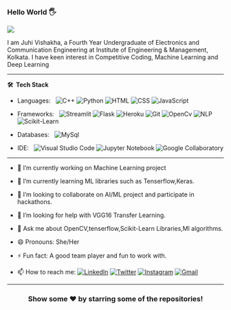 ### Hello World 🖐

<p align="left"> <img src="https://komarev.com/ghpvc/?username=rai1410swati&label=MyProfileViews&color=blue&style=plastic%22%20alt=%22rai1410swati" /> </p>

I am Juhi Vishakha, a Fourth Year Undergraduate of Electronics and Communication Engineering at Institute of Engineering & Management, Kolkata. 
I have keen interest in Competitive Coding, Machine Learning and Deep Learning

***

**🛠 &nbsp;Tech Stack**

- Languages: &nbsp;
  ![C++](https://img.shields.io/badge/-C++-333333?style=flat&logo=c++&logoColor=563D7C)
  ![Python](https://img.shields.io/badge/Python-333333?style=flat&logo=python&logoColor=563D7C)
  ![HTML](https://img.shields.io/badge/-HTML-333333?style=flat&logo=HTML5)
  ![CSS](https://img.shields.io/badge/-CSS-333333?style=flat&logo=CSS3&logoColor=1572B6)
  ![JavaScript](https://img.shields.io/badge/-JavaScript-333333?style=flat&logo=javascript)

- Frameworks: &nbsp;
  ![Streamlit](https://img.shields.io/badge/-Streamlit-333333?style=flat&logo=streamlit&logoColor=1572B6)
  ![Flask](https://img.shields.io/badge/-Flask-333333?style=flat&logo=flask&logoColor=1572B6)
  ![Heroku](https://img.shields.io/badge/-Heroku-333333?style=flat&logo=heroku&logoColor=1572B6)
  ![Git](https://img.shields.io/badge/-Git-333333?style=flat&logo=git&logoColor=1572B6)
  ![OpenCv](https://img.shields.io/badge/-OpenCv-333333?style=flat&logo=opencv&logoColor=1572B6)
  ![NLP](https://img.shields.io/badge/-NLP-333333?style=flat&logo=nlp&logoColor=1572B6)
  ![Scikit-Learn](https://img.shields.io/badge/-ScikitLearn-333333?style=flat&logo=scikitlearn&logoColor=1572B6)
  

- Databases:  &nbsp;
  ![MySql](https://img.shields.io/badge/-MySql-333333?style=flat&logo=mysql)

- IDE: &nbsp;
  ![Visual Studio Code](https://img.shields.io/badge/-Visual%20Studio%20Code-333333?style=flat&logo=visual-studio-code&logoColor=007ACC)
  ![Jupyter Notebook](https://img.shields.io/badge/-Jupyter%20Notebook-333333?style=flat&logo=jupyter%20notebook&logoColor=1572B6)
  ![Google Collaboratory](https://img.shields.io/badge/-GoogleCollaboratory-333333?style=flat&logo=googlecollaboratory&logoColor=1572B6)

***

- 🔭 I’m currently working on Machine Learning project 

- 🌱 I’m currently learning ML libraries such as Tenserflow,Keras.

- 👯 I’m looking to collaborate on AI/ML project and participate in hackathons.

- 🤔 I’m looking for help with VGG16 Transfer Learning.

- 💬 Ask me about OpenCV,tenserflow,Scikit-Learn Libraries,Ml algorithms.

- 😄 Pronouns: She/Her

- ⚡ Fun fact: A good team player and fun to work with.

-  📫 How to reach me:
[![LinkedIn](https://img.shields.io/badge/-Juhi_Vishakha-2867B2?style=flat&logo=Linkedin&logoColor=white)](https://www.linkedin.com/in/juhivishakha/)
[![Twitter](https://img.shields.io/badge/-juhivishakha-1da1f2?style=flat&logo=Twitter&logoColor=white)](https://twitter.com/VishakhaJuhi)
[![Instagram](https://img.shields.io/badge/-juhi_vishakha-833ab4?style=flat&logo=Instagram&logoColor=white)](https://www.instagram.com/juhi_vk/)
[![Gmail](https://img.shields.io/badge/-Juhi_Vishakha-DB4437?style=flat&logo=Gmail&logoColor=white)](mailto:vishakhajuhi11@gmail.com)

***

<div align="center">

### Show some ❤️ by starring some of the repositories!

</div>
